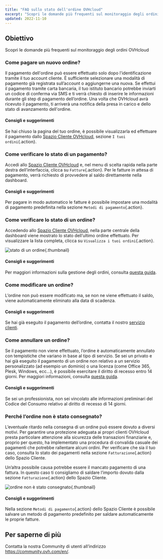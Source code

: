 ```yaml
---
title: "FAQ sullo stato dell'ordine OVHcloud"
excerpt: "Scopri le domande più frequenti sul monitoraggio degli ordini OVHcloud"
updated: 2022-11-10
---
```


## Obiettivo

Scopri le domande più frequenti sul monitoraggio degli ordini OVHcloud

### Come pagare un nuovo ordine?

Il pagamento dell'ordine può essere effettuato solo dopo l'identificazione tramite il tuo account cliente. È sufficiente selezionare una modalità di pagamento già registrata sull’account o aggiungerne una nuova. Se effettui il pagamento tramite carta bancaria, il tuo istituto bancario potrebbe inviarti un codice di conferma via SMS e ti verrà chiesto di inserire le informazioni durante gli step di pagamento dell’ordine. Una volta che OVHcloud avrà ricevuto il pagamento, ti arriverà una notifica della presa in carico e dello stato di avanzamento dell'ordine.

#### Consigli e suggerimenti

Se hai chiuso la pagina del tuo ordine, è possibile visualizzarla ed effettuare il pagamento dallo [Spazio Cliente OVHcloud](https://www.ovh.com/auth/?action=gotomanager&from=https://www.ovh.it/&ovhSubsidiary=it), sezione `I tuoi ordini`{.action}.

### Come verificare lo stato di un pagamento?

Accedi allo [Spazio Cliente OVHcloud](https://www.ovh.com/auth/?action=gotomanager&from=https://www.ovh.it/&ovhSubsidiary=it) e, nel menu di scelta rapida nella parte destra dell’interfaccia, clicca su `Fatture`{.action}. Per le fatture in attesa di pagamento, verrà richiesto di provvedere al saldo direttamente nella dashboard.

#### Consigli e suggerimenti

Per pagare in modo automatico le fatture è possibile impostare una modalità di pagamento predefinita nella sezione `Metodi di pagamento`{.action}.

### Come verificare lo stato di un ordine?

Accedendo allo [Spazio Cliente OVHcloud](https://www.ovh.com/auth/?action=gotomanager&from=https://www.ovh.it/&ovhSubsidiary=it), nella parte centrale della dashboard viene mostrato lo stato dell’ultimo ordine effettuato. Per visualizzare la lista completa, clicca su `Visualizza i tuoi ordini`{.action}.

![stato di un ordine](images/order_final-min.gif){.thumbnail}

#### Consigli e suggerimenti

Per maggiori informazioni sulla gestione degli ordini, consulta [questa guida](/pages/account_and_service_management/managing_billing_payments_and_services/managing_ovh_orders).

### Come modificare un ordine?

L’ordine non può essere modificato ma, se non ne viene effettuato il saldo, viene automaticamente eliminato alla data di scadenza.

#### Consigli e suggerimenti

Se hai già eseguito il pagamento dell’ordine, contatta il nostro [servizio clienti](https://www.ovhcloud.com/it/contact/).

### Come annullare un ordine?

Se il pagamento non viene effettuato, l’ordine è automaticamente annullato con tempistiche che variano in base al tipo di servizio.
Se sei un privato e hai già eseguito il pagamento di un ordine non relativo a un servizio personalizzato (ad esempio un dominio) o una licenza (come Office 365, Plesk, Windows, ecc...), è possibile esercitare il diritto di recesso entro 14 giorni. Per maggiori informazioni, consulta [questa guida](/pages/account_and_service_management/managing_billing_payments_and_services/managing_ovh_orders#esercita-il-diritto-di-recesso).

#### Consigli e suggerimenti

Se sei un professionista, non sei vincolato alle informazioni preliminari del Codice del Consumo relativo al diritto di recesso di 14 giorni.

### Perché l’ordine non è stato consegnato?

L’eventuale ritardo nella consegna di un ordine può essere dovuto a diversi motivi.
Per garantire una protezione adeguata ai propri clienti OVHcloud presta particolare attenzione alla sicurezza delle transazioni finanziarie e, proprio per questo, ha implementato una procedura di convalida casuale dei pagamenti che potrebbe rallentare alcuni ordini. Per verificare che sia il tuo caso, consulta lo stato dei pagamenti nella sezione `Fatturazione`{.action} dello Spazio Cliente.

Un’altra possibile causa potrebbe essere il mancato pagamento di una fattura. In questo caso ti consigliamo di saldare l’importo dovuto dalla sezione `Fatturazione`{.action} dello Spazio Cliente.

![ordine non è stato consegnato](images/billing_final_0.gif){.thumbnail}

#### Consigli e suggerimenti

Nella sezione `Metodi di pagamento`{.action} dello Spazio Cliente è possibile salvare un metodo di pagamento predefinito per saldare automaticamente le proprie fatture.

## Per saperne di più

Contatta la nostra Community di utenti all’indirizzo <https://community.ovh.com/en/>.